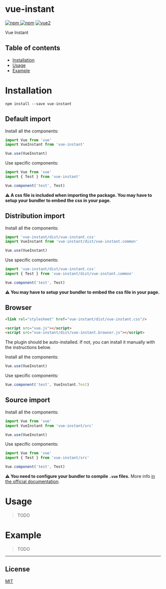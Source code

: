 # vue-instant

[![npm](https://img.shields.io/npm/v/vue-instant.svg) ![npm](https://img.shields.io/npm/dm/vue-instant.svg)](https://www.npmjs.com/package/vue-instant)
[![vue2](https://img.shields.io/badge/vue-2.x-brightgreen.svg)](https://vuejs.org/)

Vue Instant

## Table of contents

- [Installation](#installation)
- [Usage](#usage)
- [Example](#example)

# Installation

```
npm install --save vue-instant
```

## Default import

Install all the components:

```javascript
import Vue from 'vue'
import VueInstant from 'vue-instant'

Vue.use(VueInstant)
```

Use specific components:

```javascript
import Vue from 'vue'
import { Test } from 'vue-instant'

Vue.component('test', Test)
```

**⚠️ A css file is included when importing the package. You may have to setup your bundler to embed the css in your page.**

## Distribution import

Install all the components:

```javascript
import 'vue-instant/dist/vue-instant.css'
import VueInstant from 'vue-instant/dist/vue-instant.common'

Vue.use(VueInstant)
```

Use specific components:

```javascript
import 'vue-instant/dist/vue-instant.css'
import { Test } from 'vue-instant/dist/vue-instant.common'

Vue.component('test', Test)
```

**⚠️ You may have to setup your bundler to embed the css file in your page.**

## Browser

```html
<link rel="stylesheet" href="vue-instant/dist/vue-instant.css"/>

<script src="vue.js"></script>
<script src="vue-instant/dist/vue-instant.browser.js"></script>
```

The plugin should be auto-installed. If not, you can install it manually with the instructions below.

Install all the components:

```javascript
Vue.use(VueInstant)
```

Use specific components:

```javascript
Vue.component('test', VueInstant.Test)
```

## Source import

Install all the components:

```javascript
import Vue from 'vue'
import VueInstant from 'vue-instant/src'

Vue.use(VueInstant)
```

Use specific components:

```javascript
import Vue from 'vue'
import { Test } from 'vue-instant/src'

Vue.component('test', Test)
```

**⚠️ You need to configure your bundler to compile `.vue` files.** More info [in the official documentation](https://vuejs.org/v2/guide/single-file-components.html).

# Usage

> TODO

# Example

> TODO

---


## License

[MIT](http://opensource.org/licenses/MIT)
